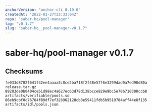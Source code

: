 ```yaml
---
anchorVersion: "anchor-cli 0.19.0"
createdAt: "2022-01-27T23:33:04Z"
repo: "saber-hq/pool-manager"
tag: "v0.1.7"
slug: "saber-hq__pool-manager-v0.1.7"
---
```

# saber-hq/pool-manager v0.1.7
## Checksums
```
fe033d8702f641f42ee4aaaa3c8ce2ba718f2f48e57f6e3299dad0a7ed90d80a  release.tar.gz
89283de0b0404ce51d98ec4a627ec63d78d138bcce829e9bc5e70b710300ccb8  artifacts/verifiable/pools.so
86eb9cbf0c76784f89df7ef328962128cb3e59411fdb5b9510784aff44e8f135  artifacts/idl/pools.json
```

